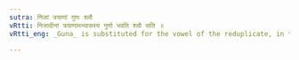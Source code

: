 ```yaml
---
sutra: निजां त्रयाणां गुणः श्लौ
vRtti: निजादीनां त्रयाणामभ्यासस्य गुणो भवति श्लौ सति ॥
vRtti_eng: _Guna_ is substituted for the vowel of the reduplicate, in the Reduplicated Present form (श्लु) of निज्, विज् and विष् ॥

---
```

